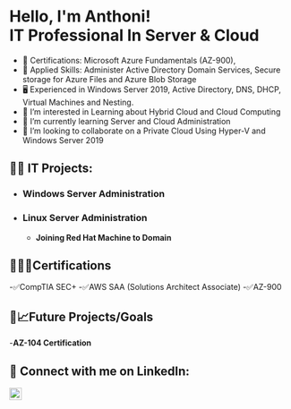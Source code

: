 <h1>Hello, I'm Anthoni! <br/> IT Professional In Server & Cloud </a></h1>

- 📜 Certifications: Microsoft Azure Fundamentals (AZ-900),
- 📜 Applied Skills: Administer Active Directory Domain Services,	Secure storage for Azure Files and Azure Blob Storage
- 🖥️ Experienced in Windows Server 2019, Active Directory, DNS, DHCP, Virtual Machines and Nesting. 
- 👀 I’m interested in Learning about Hybrid Cloud and Cloud Computing
- 🌱 I’m currently learning Server and Cloud Administration
- 💞️ I’m looking to collaborate on a Private Cloud Using Hyper-V and Windows Server 2019

<h2>👨‍💻 IT Projects:</h2>

- <h3>Windows Server Administration</h3>

  
- <h3>Linux Server Administration</h3>

  - <b>Joining Red Hat Machine to Domain</b>

<h2>🎉📜✨Certifications</h2>
  -✅CompTIA SEC+
  -✅AWS SAA (Solutions Architect Associate)
  -✅AZ-900

<h2>🔭📈Future Projects/Goals</h2>  

  -<b>AZ-104 Certification</b>
  
<h2>🤳 Connect with me on LinkedIn:</h2>

[<img align="left" alt="SokpiraHeuk | LinkedIn" width="22px" src="https://cdn.jsdelivr.net/npm/simple-icons@v3/icons/linkedin.svg" />][linkedin]

[linkedin]: https://www.linkedin.com/in/sokpira-heuk/
